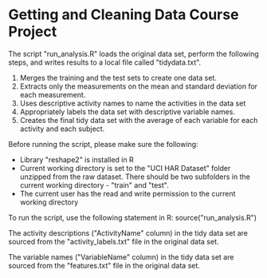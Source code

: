 Getting and Cleaning Data Course Project
========================================

The script "run_analysis.R" loads the original data set, perform the following steps, and writes results to a local file called "tidydata.txt".
1. Merges the training and the test sets to create one data set.
2. Extracts only the measurements on the mean and standard deviation for each measurement. 
3. Uses descriptive activity names to name the activities in the data set
4. Appropriately labels the data set with descriptive variable names. 
5. Creates the final tidy data set with the average of each variable for each activity and each subject. 

Before running the script, please make sure the following:
* Library "reshape2" is installed in R
* Current working directory is set to the "UCI HAR Dataset" folder unzipped from the raw dataset. There should be two subfolders in the current working directory - "train" and "test".
* The current user has the read and write permission to the current working directory

To run the script, use the following statement in R:
source("run_analysis.R")

The activity descriptions ("ActivityName" column) in the tidy data set are sourced from the "activity_labels.txt" file in the original data set.

The variable names ("VariableName" column) in the tidy data set are sourced from the "features.txt" file in the original data set.



